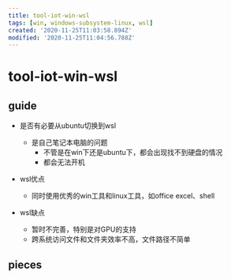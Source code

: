 ```yaml
---
title: tool-iot-win-wsl
tags: [win, windows-subsystem-linux, wsl]
created: '2020-11-25T11:03:58.894Z'
modified: '2020-11-25T11:04:56.788Z'
---
```


# tool-iot-win-wsl

## guide

- 是否有必要从ubuntu切换到wsl
  - 是自己笔记本电脑的问题
    - 不管是在win下还是ubuntu下，都会出现找不到硬盘的情况
    - 都会无法开机

- wsl优点
  - 同时使用优秀的win工具和linux工具，如office excel、shell

- wsl缺点
  - 暂时不完善，特别是对GPU的支持
  - 跨系统访问文件和文件夹效率不高，文件路径不简单

## pieces
